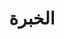 ---
title: الخبرة
draft: false
experiences:      
  - title: مطوّر برمجيّات مفتوحة المصدر
    organization:
      name: LIKO-12
      url: https://github.com/LIKO-12
    dates: '2016 - 2018'
    location: (الانترنت)
    writeup: >
      اخترعت واستمرّيت بصيانة [LIKO-12](https://github.com/LIKO-12/LIKO-12) لثلاث سنين.
      والّذي هو "كومبيتر فنتزي (وهمي)" مفتوح المصدر، أو يمكن القول أنّه بيئة برمجية بمظهر ارتجاعي مناسب للتعلّم.
      


      مستلهم من [PICO-8](https://www.lexaloffle.com/pico-8.php), [Commodore 64](https://en.wikipedia.org/wiki/Commodore_64) والقليل من الـ[DOS](https://en.wikipedia.org/wiki/DOS).

      - جمّع ما يقارب ~890 نجمة على منصّة [GitHub](https://github.com/) عبر السنين.

      - يدعم أنظمة الـWindows, Linux, _macOS_ و الـAndroid.

      - يحتوي سجل المشروع على ~2,688 تعديل (commit)، ويتألف من ~42,660 خط من الكود.

      - حصل على [~9,952 تنزيل](https://tooomm.github.io/github-release-stats/?username=LIKO-12&repository=LIKO-12) في منصة GitHub، وعلى ~11.4 **ألف** تنزيل في منصّة itch.io.

weight: 3
widget:
  handler: experiences

  # Options: sm, md, lg and xl. Default is md.
  width: lg

  sidebar:
    # Options: left and right. Leave blank to hide.
    position: left
    # Options: sm, md, lg and xl. Default is md.
    scale:
  
  background:
    # Options: primary, secondary, tertiary or any valid color value. Default is primary.
    color:
    image:
    # Options: auto, cover and contain. Default is auto.
    size:
    # Options: center, top, right, bottom, left.
    position:
    # Options: fixed, local, scroll.
    attachment: 
---